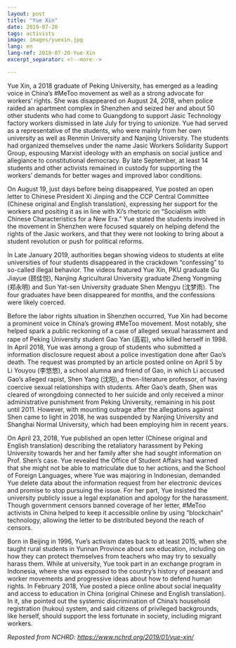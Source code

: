 ```yaml
---
layout: post
title: "Yue Xin"
date: 2019-07-20
tags: activists
image: images/yuexin.jpg
lang: en
lang-ref: 2019-07-20-Yue-Xin
excerpt_separator: <!--more-->

---
```


Yue Xin, a 2018 graduate of Peking University, has emerged as a leading voice in China’s #MeToo movement as well as a strong advocate for workers’ rights. She was disappeared on August 24, 2018, when police raided an apartment complex in Shenzhen and seized her and about 50 other students who had come to Guangdong to support Jasic Technology factory workers dismissed in late July for trying to unionize. Yue had served as a representative of the students, who were mainly from her own university as well as Renmin University and Nanjing University. The students had organized themselves under the name Jasic Workers Solidarity Support Group, espousing Marxist ideology with an emphasis on social justice and allegiance to constitutional democracy. By late September, at least 14 students and other activists remained in custody for supporting the workers’ demands for better wages and improved labor conditions.  

On August 19, just days before being disappeared, Yue posted an open letter to Chinese President Xi Jinping and the CCP Central Committee (Chinese original and English translation), expressing her support for the workers and positing it as in line with Xi’s rhetoric on “Socialism with Chinese Characteristics for a New Era.” Yue stated the students involved in the movement in Shenzhen were focused squarely on helping defend the rights of the Jasic workers, and that they were not looking to bring about a student revolution or push for political reforms. 

In Late January 2019, authorities began showing videos to students at elite universities of four students disappeared in the crackdown “confessing” to so-called illegal behavior. The videos featured Yue Xin, PKU graduate Gu Jiayue (顾佳悦), Nanjing Agricultural University graduate Zheng Yongming (郑永明) and Sun Yat-sen University graduate Shen Mengyu (沈梦雨). The four graduates have been disappeared for months, and the confessions were likely coerced.

Before the labor rights situation in Shenzhen occurred, Yue Xin had become a prominent voice in China’s growing #MeToo movement. Most notably, she helped spark a public reckoning of a case of alleged sexual harassment and rape of Peking University student Gao Yan (高岩), who killed herself in 1998. In April 2018, Yue was among a group of students who submitted a information disclosure request about a police investigation done after Gao’s death. The request was prompted by an article posted online on April 5 by Li Youyou (李悠悠), a school alumna and friend of Gao, in which Li accused Gao’s alleged rapist, Shen Yang (沈阳), a then-literature professor, of having coercive sexual relationships with students. After Gao’s death, Shen was cleared of wrongdoing connected to her suicide and only received a minor administrative punishment from Peking University, remaining in his post until 2011. However, with mounting outrage after the allegations against Shen came to light in 2018, he was suspended by Nanjing University and Shanghai Normal University, which had been employing him in recent years.

On April 23, 2018, Yue published an open letter (Chinese original and English translation) describing the retaliatory harassment by Peking University towards her and her family after she had sought information on Prof. Shen’s case. Yue revealed the Office of Student Affairs had warned that she might not be able to matriculate due to her actions, and the School of Foreign Languages, where Yue was majoring in Indonesian, demanded Yue delete data about the information request from her electronic devices and promise to stop pursuing the issue. For her part, Yue insisted the university publicly issue a legal explanation and apology for the harassment. Though government censors banned coverage of her letter, #MeToo activists in China helped to keep it accessible online by using “blockchain” technology, allowing the letter to be distributed beyond the reach of censors. 

Born in Beijing in 1996, Yue’s activism dates back to at least 2015, when she taught rural students in Yunnan Province about sex education, including on how they can protect themselves from teachers who may try to sexually harass them. While at university, Yue took part in an exchange program in Indonesia, where she was exposed to the country’s history of peasant and worker movements and progressive ideas about how to defend human rights. In February 2018, Yue posted a piece online about social inequality and access to education in China (original Chinese and English translation). In it, she pointed out the systemic discrimination of China’s household registration (hukou) system, and said citizens of privileged backgrounds, like herself, should support the less fortunate in society, including migrant workers.



<em>Reposted from NCHRD: <https://www.nchrd.org/2019/01/yue-xin/></em>
